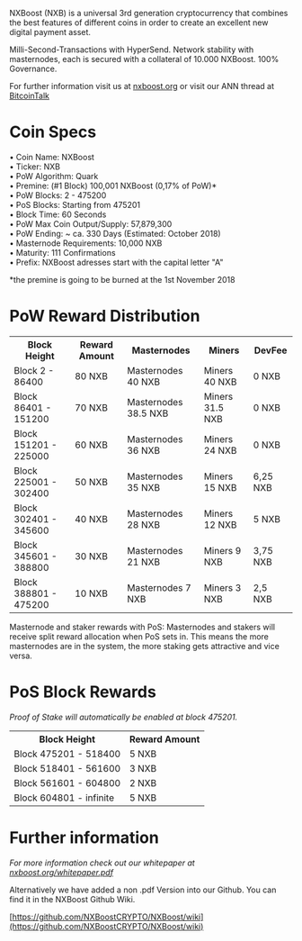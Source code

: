NXBoost (NXB) is a universal 3rd generation cryptocurrency that combines the best features of different coins
in order to create an excellent new digital payment asset.

Milli-Second-Transactions with HyperSend.
Network stability with masternodes, each is secured with a collateral of 10.000 NXBoost. 100% Governance.

For further information visit us at [nxboost.org](https://nxboost.org/) or visit our ANN thread at [BitcoinTalk](https://bitcointalk.org/index.php?topic=2343884.0)

# Coin Specs

• Coin Name: NXBoost  
• Ticker: NXB  
• PoW Algorithm: Quark  
• Premine: (#1 Block) 100,001 NXBoost (0,17% of PoW)*  
• PoW Blocks: 2 - 475200  
• PoS Blocks: Starting from 475201  
• Block Time: 60 Seconds  
• PoW Max Coin Output/Supply: 57,879,300  
• PoW Ending: ~ ca. 330 Days (Estimated: October 2018)  
• Masternode Requirements: 10,000 NXB  
• Maturity: 111 Confirmations  
• Prefix: NXBoost adresses start with the capital letter "A"   

*the premine is going to be burned at the 1st November 2018

# PoW Reward Distribution

<table>
  <tr><th>Block Height</th><th>Reward Amount</th><th>Masternodes</th><th>Miners</th><th>DevFee</th></tr>
  <tr><td>Block 2 - 86400</td><td>80 NXB</td><td>   Masternodes 40 NXB</td><td>Miners 40 NXB</td><td>0 NXB</td></tr>
<tr><td>Block 86401 - 151200</td><td>70 NXB</td><td>  Masternodes 38.5 NXB</td><td>Miners 31.5 NXB</td><td>0 NXB</td></tr>
<tr><td>Block 151201 - 225000</td><td>60 NXB</td><td>  Masternodes 36 NXB</td><td>Miners 24 NXB</td><td>0 NXB</td></tr>
<tr><td>Block 225001 - 302400</td><td>50 NXB</td><td>  Masternodes 35 NXB</td><td>Miners 15 NXB</td><td>6,25 NXB</td></tr>
<tr><td>Block 302401 - 345600</td><td>40 NXB</td><td>   Masternodes 28 NXB</td><td>Miners 12 NXB</td><td>5 NXB</td></tr>
<tr><td>Block 345601 - 388800</td><td>30 NXB</td><td>      Masternodes 21 NXB</td><td>Miners 9 NXB</td><td>3,75 NXB</td></tr>
<tr><td>Block 388801 - 475200</td><td>10 NXB</td><td>      Masternodes 7 NXB</td><td>Miners 3 NXB</td><td>2,5 NXB</td></tr>
</table>

Masternode and staker rewards with PoS:
Masternodes and stakers will receive split reward allocation when PoS sets in.
This means the more masternodes are in the system, the more staking gets attractive and vice versa.

# PoS Block Rewards

_Proof of Stake will automatically be enabled at block 475201._
<table>
<tr><th>Block Height</th><th>Reward Amount</th>                  
<tr><td>Block 475201 - 518400</td><td>5 NXB</td></tr>
<tr><td>Block 518401 - 561600</td><td>3 NXB</td></tr>
<tr><td>Block 561601 - 604800</td><td>2 NXB</td></tr>
<tr><td>Block 604801 - infinite</td><td>5 NXB</td></tr>
</table>


# Further information

_For more information check out our whitepaper at [nxboost.org/whitepaper.pdf](https://nxboost.org/whitepaper.pdf)_


Alternatively we have added a non .pdf Version into our Github. You can find it in the NXBoost Github Wiki.

[https://github.com/NXBoostCRYPTO/NXBoost/wiki](https://github.com/NXBoostCRYPTO/NXBoost/wiki)
